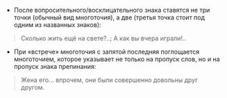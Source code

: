 - После вопросительного/восклицательного знака ставятся не три точки (обычный вид многоточия), а две (третья точка стоит под одним из названных знаков):
> Сколько жить ещё на свете?..;
> А как вы вчера играли!..

- При «встрече» многоточия с запятой последняя поглощается многоточием, которое указывает не только на пропуск слов, но и на пропуск знака препинания:
> Жена его… впрочем, они были совершенно довольны друг другом.
